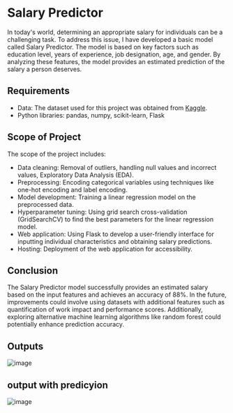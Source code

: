 # Salary Predictor

In today's world, determining an appropriate salary for individuals can be a challenging task. To address this issue, I have developed a basic model called Salary Predictor. The model is based on key factors such as education level, years of experience, job designation, age, and gender. By analyzing these features, the model provides an estimated prediction of the salary a person deserves.

## Requirements

- Data: The dataset used for this project was obtained from [Kaggle](https://www.kaggle.com/datasets/mrsimple07/salary-prediction-data).
- Python libraries: pandas, numpy, scikit-learn, Flask

## Scope of Project

The scope of the project includes:

- Data cleaning: Removal of outliers, handling null values and incorrect values, Exploratory Data Analysis (EDA).
- Preprocessing: Encoding categorical variables using techniques like one-hot encoding and label encoding.
- Model development: Training a linear regression model on the preprocessed data.
- Hyperparameter tuning: Using grid search cross-validation (GridSearchCV) to find the best parameters for the linear regression model.
- Web application: Using Flask to develop a user-friendly interface for inputting individual characteristics and obtaining salary predictions.
- Hosting: Deployment of the web application for accessibility.

## Conclusion

The Salary Predictor model successfully provides an estimated salary based on the input features and achieves an accuracy of 88%. In the future, improvements could involve using datasets with additional features such as quantification of work impact and performance scores. Additionally, exploring alternative machine learning algorithms like random forest could potentially enhance prediction accuracy.

## Outputs
![image](https://github.com/manans791/Salary-Prediction/assets/56390676/1614578b-01d7-4a82-baa7-cc3d13a1a150)

## output with predicyion
![image](https://github.com/manans791/Salary-Prediction/assets/56390676/8da567f9-8fc6-49e0-938c-83cacaf50948)

